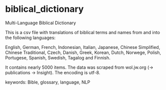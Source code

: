 biblical_dictionary
===================

Multi-Language Biblical Dictionary  

This is a csv file with translations of biblical terms and names from and into the 
following languages:  

English, German, French, Indonesian, Italian, Japanese, Chinese Simplified, Chinese Traditional, Czech, 
Danish, Greek, Korean, Dutch, Norwege, Polish, Portugese, Spanish, Swedish, Tagalog and Finnish.

It contains nearly 5000 items. The data was scraped from wol.jw.org (-> publications -> Insight). The encoding is utf-8. 


keywords: Bible, glossary, language, NLP
